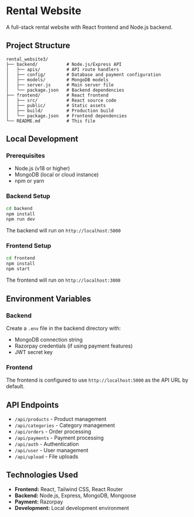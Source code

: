 # Rental Website

A full-stack rental website with React frontend and Node.js backend.

## Project Structure

```
rental_website3/
├── backend/           # Node.js/Express API
│   ├── apis/          # API route handlers
│   ├── config/        # Database and payment configuration
│   ├── models/        # MongoDB models
│   ├── server.js      # Main server file
│   └── package.json   # Backend dependencies
├── frontend/          # React frontend
│   ├── src/           # React source code
│   ├── public/        # Static assets
│   ├── build/         # Production build
│   └── package.json   # Frontend dependencies
└── README.md          # This file
```

## Local Development

### Prerequisites
- Node.js (v18 or higher)
- MongoDB (local or cloud instance)
- npm or yarn

### Backend Setup
```bash
cd backend
npm install
npm run dev
```
The backend will run on `http://localhost:5000`

### Frontend Setup
```bash
cd frontend
npm install
npm start
```
The frontend will run on `http://localhost:3000`

## Environment Variables

### Backend
Create a `.env` file in the backend directory with:
- MongoDB connection string
- Razorpay credentials (if using payment features)
- JWT secret key

### Frontend
The frontend is configured to use `http://localhost:5000` as the API URL by default.

## API Endpoints

- `/api/products` - Product management
- `/api/categories` - Category management
- `/api/orders` - Order processing
- `/api/payments` - Payment processing
- `/api/auth` - Authentication
- `/api/user` - User management
- `/api/upload` - File uploads

## Technologies Used

- **Frontend:** React, Tailwind CSS, React Router
- **Backend:** Node.js, Express, MongoDB, Mongoose
- **Payment:** Razorpay
- **Development:** Local development environment
